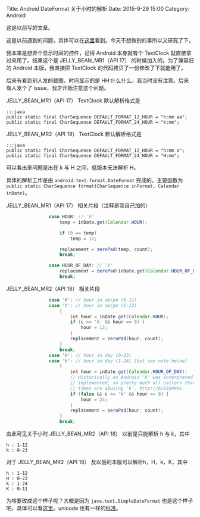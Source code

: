 Title: Android DateFormat 关于小时的解析
Date: 2015-9-29 15:00
Category: Android

这是以前写的文章。

这是以前遇到的问题，具体可以在[这里](https://github.com/seven332/EhViewer/issues/16)看到。今天不想做别的事所以又研究了下。

我本来是想弄个显示时间的控件，记得 Android 本身就有个 TextClock 就直接拿过来用了。结果这个是 JELLY_BEAN_MR1（API 17） 的时候加入的。为了兼容旧的 Android 本版，我直接把 TextClock 的代码拷贝了一份修改了下就能用了。

后来有看到别人发的截图，时间显示的是 HH:什么什么。我当时没有注意。后来有人发个了 issue，我才开始注意这个问题。

JELLY_BEAN_MR1（API 17） TextClock 默认解析格式是

    :::java
    public static final CharSequence DEFAULT_FORMAT_12_HOUR = "h:mm aa";
    public static final CharSequence DEFAULT_FORMAT_24_HOUR = "k:mm";

JELLY_BEAN_MR2（API 18） TextClock 默认解析格式是

    :::java
    public static final CharSequence DEFAULT_FORMAT_12_HOUR = "h:mm a";
    public static final CharSequence DEFAULT_FORMAT_24_HOUR = "H:mm";

可以看出来问题是出在 k 与 H 之间，低版本无法解析 H。

具体的解析工作是由 `android.text.format.DateFormat` 完成的。主要函数为 `public static CharSequence format(CharSequence inFormat, Calendar inDate)`。


JELLY_BEAN_MR1（API 17） 相关片段（注释是我自己加的）
```java
                case HOUR: // 'h'
                    temp = inDate.get(Calendar.HOUR);

                    if (0 == temp)
                        temp = 12;

                    replacement = zeroPad(temp, count);
                    break;

                case HOUR_OF_DAY: // 'k'
                    replacement = zeroPad(inDate.get(Calendar.HOUR_OF_DAY), count);
                    break;
```
JELLY_BEAN_MR2（API 18） 相关片段
```java
                case 'K': // hour in am/pm (0-11)
                case 'h': // hour in am/pm (1-12)
                    {
                        int hour = inDate.get(Calendar.HOUR);
                        if (c == 'h' && hour == 0) {
                            hour = 12;
                        }
                        replacement = zeroPad(hour, count);
                    }
                    break;
                case 'H': // hour in day (0-23)
                case 'k': // hour in day (1-24) [but see note below]
                    {
                        int hour = inDate.get(Calendar.HOUR_OF_DAY);
                        // Historically on Android 'k' was interpreted as 'H', which wasn't
                        // implemented, so pretty much all callers that want to format 24-hour
                        // times are abusing 'k'. http://b/8359981.
                        if (false && c == 'k' && hour == 0) {
                            hour = 24;
                        }
                        replacement = zeroPad(hour, count);
                    }
                    break;
```
由此可见关于小时 JELLY_BEAN_MR2（API 18） 以前是只能解析 h 与 k，其中

    h : 1-12
    k : 0-23

对于 JELLY_BEAN_MR2（API 18） 及以后的本版可以解析h，H，k，K，其中

    h : 1-12
    H : 0-23
    k : 1-24
    K : 0-11

为啥要改成这个样子呢？大概是因为 `java.text.SimpleDateFormat` 也是这个样子吧，具体可以看[这里](http://docs.oracle.com/javase/6/docs/api/java/text/SimpleDateFormat.html)。unicode 也有一样的[标准](http://www.unicode.org/reports/tr35/tr35-dates.html#Date_Format_Patterns)。